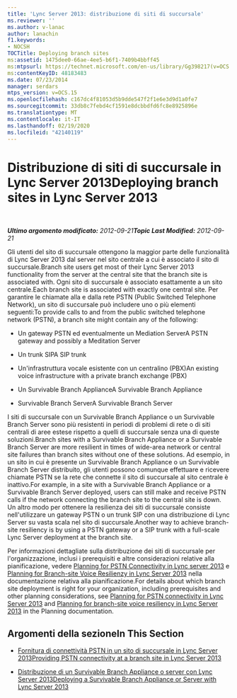 ```yaml
---
title: 'Lync Server 2013: distribuzione di siti di succursale'
ms.reviewer: ''
ms.author: v-lanac
author: lanachin
f1.keywords:
- NOCSH
TOCTitle: Deploying branch sites
ms:assetid: 1475dee0-66ae-4ee5-b6f1-7409b4bbff45
ms:mtpsurl: https://technet.microsoft.com/en-us/library/Gg398217(v=OCS.15)
ms:contentKeyID: 48183483
ms.date: 07/23/2014
manager: serdars
mtps_version: v=OCS.15
ms.openlocfilehash: c167dc4f81053d5b9dde547f2f1e6e3d9d1a0fe7
ms.sourcegitcommit: 33db8c7febd4cf1591e8dcbbdfd6fc8e8925896e
ms.translationtype: MT
ms.contentlocale: it-IT
ms.lasthandoff: 02/19/2020
ms.locfileid: "42140119"
---
```

<div data-xmlns="http://www.w3.org/1999/xhtml">

<div class="topic" data-xmlns="http://www.w3.org/1999/xhtml" data-msxsl="urn:schemas-microsoft-com:xslt" data-cs="http://msdn.microsoft.com/">

<div data-asp="https://msdn2.microsoft.com/asp">

# <a name="deploying-branch-sites-in-lync-server-2013"></a><span data-ttu-id="e708b-102">Distribuzione di siti di succursale in Lync Server 2013</span><span class="sxs-lookup"><span data-stu-id="e708b-102">Deploying branch sites in Lync Server 2013</span></span>

</div>

<div id="mainSection">

<div id="mainBody">

<span> </span>

<span data-ttu-id="e708b-103">_**Ultimo argomento modificato:** 2012-09-21_</span><span class="sxs-lookup"><span data-stu-id="e708b-103">_**Topic Last Modified:** 2012-09-21_</span></span>

<span data-ttu-id="e708b-104">Gli utenti del sito di succursale ottengono la maggior parte delle funzionalità di Lync Server 2013 dal server nel sito centrale a cui è associato il sito di succursale.</span><span class="sxs-lookup"><span data-stu-id="e708b-104">Branch site users get most of their Lync Server 2013 functionality from the server at the central site that the branch site is associated with.</span></span> <span data-ttu-id="e708b-105">Ogni sito di succursale è associato esattamente a un sito centrale.</span><span class="sxs-lookup"><span data-stu-id="e708b-105">Each branch site is associated with exactly one central site.</span></span> <span data-ttu-id="e708b-106">Per garantire le chiamate alla e dalla rete PSTN (Public Switched Telephone Network), un sito di succursale può includere uno o più elementi seguenti:</span><span class="sxs-lookup"><span data-stu-id="e708b-106">To provide calls to and from the public switched telephone network (PSTN), a branch site might contain any of the following:</span></span>

  - <span data-ttu-id="e708b-107">Un gateway PSTN ed eventualmente un Mediation Server</span><span class="sxs-lookup"><span data-stu-id="e708b-107">A PSTN gateway and possibly a Meditation Server</span></span>

  - <span data-ttu-id="e708b-108">Un trunk SIP</span><span class="sxs-lookup"><span data-stu-id="e708b-108">A SIP trunk</span></span>

  - <span data-ttu-id="e708b-109">Un'infrastruttura vocale esistente con un centralino (PBX)</span><span class="sxs-lookup"><span data-stu-id="e708b-109">An existing voice infrastructure with a private branch exchange (PBX)</span></span>

  - <span data-ttu-id="e708b-110">Un Survivable Branch Appliance</span><span class="sxs-lookup"><span data-stu-id="e708b-110">A Survivable Branch Appliance</span></span>

  - <span data-ttu-id="e708b-111">Survivable Branch Server</span><span class="sxs-lookup"><span data-stu-id="e708b-111">A Survivable Branch Server</span></span>

<span data-ttu-id="e708b-112">I siti di succursale con un Survivable Branch Appliance o un Survivable Branch Server sono più resistenti in periodi di problemi di rete o di siti centrali di aree estese rispetto a quelli di succursale senza una di queste soluzioni.</span><span class="sxs-lookup"><span data-stu-id="e708b-112">Branch sites with a Survivable Branch Appliance or a Survivable Branch Server are more resilient in times of wide-area network or central site failures than branch sites without one of these solutions.</span></span> <span data-ttu-id="e708b-113">Ad esempio, in un sito in cui è presente un Survivable Branch Appliance o un Survivable Branch Server distribuito, gli utenti possono comunque effettuare e ricevere chiamate PSTN se la rete che connette il sito di succursale al sito centrale è inattivo.</span><span class="sxs-lookup"><span data-stu-id="e708b-113">For example, in a site with a Survivable Branch Appliance or a Survivable Branch Server deployed, users can still make and receive PSTN calls if the network connecting the branch site to the central site is down.</span></span> <span data-ttu-id="e708b-114">Un altro modo per ottenere la resilienza dei siti di succursale consiste nell'utilizzare un gateway PSTN o un trunk SIP con una distribuzione di Lync Server su vasta scala nel sito di succursale.</span><span class="sxs-lookup"><span data-stu-id="e708b-114">Another way to achieve branch-site resiliency is by using a PSTN gateway or a SIP trunk with a full-scale Lync Server deployment at the branch site.</span></span>

<span data-ttu-id="e708b-115">Per informazioni dettagliate sulla distribuzione dei siti di succursale per l'organizzazione, inclusi i prerequisiti e altre considerazioni relative alla pianificazione, vedere [Planning for PSTN Connectivity in Lync server 2013](lync-server-2013-planning-for-pstn-connectivity.md) e [Planning for Branch-site Voice Resilienzy in Lync Server 2013](lync-server-2013-planning-for-branch-site-voice-resiliency.md) nella documentazione relativa alla pianificazione.</span><span class="sxs-lookup"><span data-stu-id="e708b-115">For details about which branch site deployment is right for your organization, including prerequisites and other planning considerations, see [Planning for PSTN connectivity in Lync Server 2013](lync-server-2013-planning-for-pstn-connectivity.md) and [Planning for branch-site voice resiliency in Lync Server 2013](lync-server-2013-planning-for-branch-site-voice-resiliency.md) in the Planning documentation.</span></span>

<div>

## <a name="in-this-section"></a><span data-ttu-id="e708b-116">Argomenti della sezione</span><span class="sxs-lookup"><span data-stu-id="e708b-116">In This Section</span></span>

  - [<span data-ttu-id="e708b-117">Fornitura di connettività PSTN in un sito di succursale in Lync Server 2013</span><span class="sxs-lookup"><span data-stu-id="e708b-117">Providing PSTN connectivity at a branch site in Lync Server 2013</span></span>](lync-server-2013-providing-pstn-connectivity-at-a-branch-site.md)

  - [<span data-ttu-id="e708b-118">Distribuzione di un Survivable Branch Appliance o server con Lync Server 2013</span><span class="sxs-lookup"><span data-stu-id="e708b-118">Deploying a Survivable Branch Appliance or Server with Lync Server 2013</span></span>](lync-server-2013-deploying-a-survivable-branch-appliance-or-server.md)

</div>

</div>

<span> </span>

</div>

</div>

</div>

